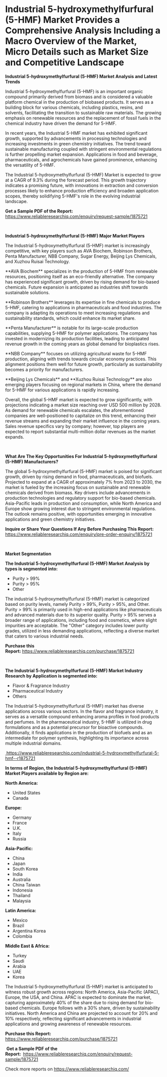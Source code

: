 <p><h1>Industrial 5-hydroxymethylfurfural (5-HMF) Market Provides a Comprehensive Analysis Including a Macro Overview of the Market, Micro Details such as Market Size and Competitive Landscape</h1></p><p><strong>Industrial 5-hydroxymethylfurfural (5-HMF) Market Analysis and Latest Trends</strong></p>
<p><p>Industrial 5-hydroxymethylfurfural (5-HMF) is an important organic compound primarily derived from biomass and is considered a valuable platform chemical in the production of biobased products. It serves as a building block for various chemicals, including plastics, resins, and solvents, facilitating the transition to sustainable raw materials. The growing emphasis on renewable resources and the replacement of fossil fuels in the chemical industry have driven the demand for 5-HMF.</p><p>In recent years, the Industrial 5-HMF market has exhibited significant growth, supported by advancements in processing technologies and increasing investments in green chemistry initiatives. The trend toward sustainable manufacturing coupled with stringent environmental regulations is further propelling market expansion. Applications in food and beverage, pharmaceuticals, and agrochemicals have gained prominence, enhancing the versatility of 5-HMF.</p><p>The Industrial 5-hydroxymethylfurfural (5-HMF) Market is expected to grow at a CAGR of 9.3% during the forecast period. This growth trajectory indicates a promising future, with innovations in extraction and conversion processes likely to enhance production efficiency and broaden application scopes, thereby solidifying 5-HMF's role in the evolving industrial landscape.</p></p>
<p><strong>Get a Sample PDF of the Report:&nbsp;</strong> <a href="https://www.reliableresearchiq.com/enquiry/request-sample/1875721?utm_campaign=3259&utm_medium=2&utm_source=Github&utm_content=ia&utm_term=03042025&utm_id=industrial-5-hydroxymethylfurfural-5-hmf">https://www.reliableresearchiq.com/enquiry/request-sample/1875721</a></p>
<p>&nbsp;</p>
<p><strong>Industrial 5-hydroxymethylfurfural (5-HMF) Major Market Players</strong></p>
<p><p>The Industrial 5-hydroxymethylfurfural (5-HMF) market is increasingly competitive, with key players such as AVA Biochem, Robinson Brothers, Penta Manufacturer, NBB Company, Sugar Energy, Beijing Lys Chemicals, and Xuzhou Ruisai Technology.</p><p>**AVA Biochem** specializes in the production of 5-HMF from renewable resources, positioning itself as an eco-friendly alternative. The company has experienced significant growth, driven by rising demand for bio-based chemicals. Future expansion is anticipated as industries shift towards sustainable solutions.</p><p>**Robinson Brothers** leverages its expertise in fine chemicals to produce 5-HMF, catering to applications in pharmaceuticals and food industries. The company is adapting its operations to meet increasing regulations and sustainability standards, which could enhance its market share.</p><p>**Penta Manufacturer** is notable for its large-scale production capabilities, supplying 5-HMF for polymer applications. The company has invested in modernizing its production facilities, leading to anticipated revenue growth in the coming years as global demand for bioplastics rises.</p><p>**NBB Company** focuses on utilizing agricultural waste for 5-HMF production, aligning with trends towards circular economy practices. This alignment positions them well for future growth, particularly as sustainability becomes a priority for manufacturers.</p><p>**Beijing Lys Chemicals** and **Xuzhou Ruisai Technology** are also emerging players focusing on regional markets in China, where the demand for 5-HMF for various applications is rapidly increasing. </p><p>Overall, the global 5-HMF market is expected to grow significantly, with projections indicating a market size reaching over USD 500 million by 2028. As demand for renewable chemicals escalates, the aforementioned companies are well-positioned to capitalize on this trend, enhancing their revenue streams and expanding their market influence in the coming years. Sales revenue specifics vary by company; however, top players are expected to report substantial multi-million dollar revenues as the market expands.</p></p>
<p>&nbsp;</p>
<p><strong>What Are The Key Opportunities For Industrial 5-hydroxymethylfurfural (5-HMF) Manufacturers?</strong></p>
<p><p>The global 5-hydroxymethylfurfural (5-HMF) market is poised for significant growth, driven by rising demand in food, pharmaceuticals, and biofuels. Projected to expand at a CAGR of approximately 7% from 2023 to 2030, the market is fueled by the increasing focus on sustainable and renewable chemicals derived from biomass. Key drivers include advancements in production technologies and regulatory support for bio-based chemicals. Asia-Pacific leads in production and consumption, while North America and Europe show growing interest due to stringent environmental regulations. The outlook remains positive, with opportunities emerging in innovative applications and green chemistry initiatives.</p></p>
<p><strong>Inquire or Share Your Questions If Any Before Purchasing This Report:</strong> <a href="https://www.reliableresearchiq.com/enquiry/pre-order-enquiry/1875721?utm_campaign=3259&utm_medium=2&utm_source=Github&utm_content=ia&utm_term=03042025&utm_id=industrial-5-hydroxymethylfurfural-5-hmf">https://www.reliableresearchiq.com/enquiry/pre-order-enquiry/1875721</a></p>
<p>&nbsp;</p>
<p><strong>Market Segmentation</strong></p>
<p><strong>The Industrial 5-hydroxymethylfurfural (5-HMF) Market Analysis by types is segmented into:</strong></p>
<p><ul><li>Purity > 99%</li><li>Purity > 95%</li><li>Other</li></ul></p>
<p><p>The industrial 5-hydroxymethylfurfural (5-HMF) market is categorized based on purity levels, namely Purity > 99%, Purity > 95%, and Other. Purity > 99% is primarily used in high-end applications like pharmaceuticals and advanced materials due to its superior quality. Purity > 95% serves a broader range of applications, including food and cosmetics, where slight impurities are acceptable. The "Other" category includes lower purity grades, utilized in less demanding applications, reflecting a diverse market that caters to various industrial needs.</p></p>
<p><strong>Purchase this Report:&nbsp;</strong><a href="https://www.reliableresearchiq.com/purchase/1875721?utm_campaign=3259&utm_medium=2&utm_source=Github&utm_content=ia&utm_term=03042025&utm_id=industrial-5-hydroxymethylfurfural-5-hmf">https://www.reliableresearchiq.com/purchase/1875721</a></p>
<p>&nbsp;</p>
<p><strong>The Industrial 5-hydroxymethylfurfural (5-HMF) Market Industry Research by Application is segmented into:</strong></p>
<p><ul><li>Flavor & Fragrance Industry</li><li>Pharmaceutical Industry</li><li>Others</li></ul></p>
<p><p>The Industrial 5-hydroxymethylfurfural (5-HMF) market has diverse applications across various sectors. In the flavor and fragrance industry, it serves as a versatile compound enhancing aroma profiles in food products and perfumes. In the pharmaceutical industry, 5-HMF is utilized in drug formulations and as a potential precursor for bioactive compounds. Additionally, it finds applications in the production of biofuels and as an intermediate for polymer synthesis, highlighting its importance across multiple industrial domains.</p></p>
<p><a href="https://www.reliableresearchiq.com/industrial-5-hydroxymethylfurfural-5-hmf--r1875721?utm_campaign=3259&utm_medium=2&utm_source=Github&utm_content=ia&utm_term=03042025&utm_id=industrial-5-hydroxymethylfurfural-5-hmf">&nbsp;https://www.reliableresearchiq.com/industrial-5-hydroxymethylfurfural-5-hmf--r1875721</a></p>
<p><strong>In terms of Region, the Industrial 5-hydroxymethylfurfural (5-HMF) Market Players available by Region are:</strong></p>
<p>
    <p> <strong> North America: </strong>
        <ul>
            <li>United States</li>
            <li>Canada</li>
        </ul>
        </p> 
    <p> <strong> Europe: </strong>
        <ul>
            <li>Germany</li>
            <li>France</li>
            <li>U.K.</li>
            <li>Italy</li>
            <li>Russia</li>
        </ul>
        </p> 
    <p> <strong> Asia-Pacific: </strong>
        <ul>
            <li>China</li>
            <li>Japan</li>
            <li>South Korea</li>
            <li>India</li>
            <li>Australia</li>
            <li>China Taiwan</li>
            <li>Indonesia</li>
            <li>Thailand</li>
            <li>Malaysia</li>
        </ul>
        </p> 
    <p> <strong> Latin America: </strong>
        <ul>
            <li>Mexico</li>
            <li>Brazil</li>
            <li>Argentina Korea</li>
            <li>Colombia</li>
        </ul>
        </p> 
    <p> <strong> Middle East & Africa: </strong>
        <ul>
            <li>Turkey</li>
            <li>Saudi</li>
            <li>Arabia</li>
            <li>UAE</li>
            <li>Korea</li>
        </ul>
    </p>
    </p>
<p><p>The Industrial 5-hydroxymethylfurfural (5-HMF) market is anticipated to witness robust growth across regions: North America, Asia-Pacific (APAC), Europe, the USA, and China. APAC is expected to dominate the market, capturing approximately 40% of the share due to rising demand for bio-based chemicals. Europe follows with a 30% share, driven by sustainability initiatives. North America and China are projected to account for 20% and 10% respectively, reflecting significant advancements in industrial applications and growing awareness of renewable resources.</p></p>
<p><strong>Purchase this Report: </strong><a href="https://www.reliableresearchiq.com/purchase/1875721?utm_campaign=3259&utm_medium=2&utm_source=Github&utm_content=ia&utm_term=03042025&utm_id=industrial-5-hydroxymethylfurfural-5-hmf">https://www.reliableresearchiq.com/purchase/1875721</a></p>
<p>&nbsp;<strong>Get a Sample PDF of the Report:&nbsp;&nbsp;</strong><a href="https://www.reliableresearchiq.com/enquiry/request-sample/1875721?utm_campaign=3259&utm_medium=2&utm_source=Github&utm_content=ia&utm_term=03042025&utm_id=industrial-5-hydroxymethylfurfural-5-hmf">https://www.reliableresearchiq.com/enquiry/request-sample/1875721</a></p>
<p><strong></strong></p>
<p>Check more reports on <a href="https://www.reliableresearchiq.com/?utm_campaign=3259&utm_medium=2&utm_source=Github&utm_content=ia&utm_term=03042025&utm_id=industrial-5-hydroxymethylfurfural-5-hmf">https://www.reliableresearchiq.com/</a></p>
